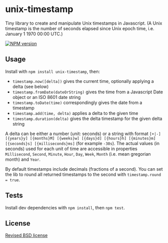 # unix-timestamp

Tiny library to create and manipulate Unix timestamps in Javascript. (A Unix timestamp is the number of seconds elapsed since Unix epoch time, i.e. January 1 1970 00:00 UTC.)

[![NPM version](https://badge.fury.io/js/unix-timestamp.png)](http://badge.fury.io/js/unix-timestamp)

## Usage

Install with `npm install unix-timestamp`, then:

- `timestamp.now([delta])` gives the current time, optionally applying a delta (see below)
- `timestamp.fromDate(dateOrString)` gives the time from a Javascript Date object or an ISO 8601 date string
- `timestamp.toDate(time)` correspondingly gives the date from a timestamp
- `timestamp.add(time, delta)` applies a delta to the given time
- `timestamp.duration(delta)` gives the delta timestamp for the given delta string

A delta can be either a number (unit: seconds) or a string with format `[+|-] [{years}y] [{months}M] [{weeks}w] [{days}d] [{hours}h] [{minutes}m] [{seconds}s] [{milliseconds}ms]` (for example `-30s`). The actual values (in seconds) used for each unit of time are accessible in properties `Millisecond`, `Second`, `Minute`, `Hour`, `Day`, `Week`, `Month` (i.e. mean gregorian month) and `Year`.

By default timestamps include decimals (fractions of a second). You can set the lib to round all returned timestamps to the second with `timestamp.round = true`.


## Tests

Install dev dependencies with `npm install`, then `npm test`.

## License

[Revised BSD license](https://github.com/pryv/documents/blob/master/license-bsd-revised.md)
